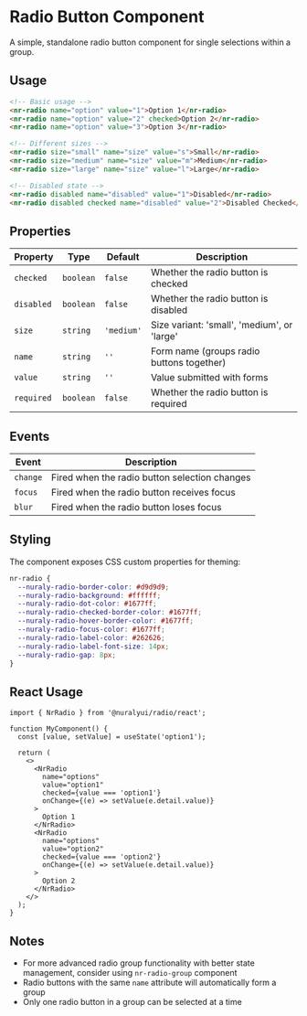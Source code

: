 # Radio Button Component

A simple, standalone radio button component for single selections within a group.

## Usage

```html
<!-- Basic usage -->
<nr-radio name="option" value="1">Option 1</nr-radio>
<nr-radio name="option" value="2" checked>Option 2</nr-radio>
<nr-radio name="option" value="3">Option 3</nr-radio>

<!-- Different sizes -->
<nr-radio size="small" name="size" value="s">Small</nr-radio>
<nr-radio size="medium" name="size" value="m">Medium</nr-radio>
<nr-radio size="large" name="size" value="l">Large</nr-radio>

<!-- Disabled state -->
<nr-radio disabled name="disabled" value="1">Disabled</nr-radio>
<nr-radio disabled checked name="disabled" value="2">Disabled Checked</nr-radio>
```

## Properties

| Property   | Type      | Default    | Description                                    |
|-----------|-----------|------------|------------------------------------------------|
| `checked` | `boolean` | `false`    | Whether the radio button is checked            |
| `disabled`| `boolean` | `false`    | Whether the radio button is disabled           |
| `size`    | `string`  | `'medium'` | Size variant: 'small', 'medium', or 'large'    |
| `name`    | `string`  | `''`       | Form name (groups radio buttons together)      |
| `value`   | `string`  | `''`       | Value submitted with forms                     |
| `required`| `boolean` | `false`    | Whether the radio button is required           |

## Events

| Event    | Description                                      |
|----------|--------------------------------------------------|
| `change` | Fired when the radio button selection changes    |
| `focus`  | Fired when the radio button receives focus       |
| `blur`   | Fired when the radio button loses focus          |

## Styling

The component exposes CSS custom properties for theming:

```css
nr-radio {
  --nuraly-radio-border-color: #d9d9d9;
  --nuraly-radio-background: #ffffff;
  --nuraly-radio-dot-color: #1677ff;
  --nuraly-radio-checked-border-color: #1677ff;
  --nuraly-radio-hover-border-color: #1677ff;
  --nuraly-radio-focus-color: #1677ff;
  --nuraly-radio-label-color: #262626;
  --nuraly-radio-label-font-size: 14px;
  --nuraly-radio-gap: 8px;
}
```

## React Usage

```tsx
import { NrRadio } from '@nuralyui/radio/react';

function MyComponent() {
  const [value, setValue] = useState('option1');

  return (
    <>
      <NrRadio 
        name="options" 
        value="option1" 
        checked={value === 'option1'}
        onChange={(e) => setValue(e.detail.value)}
      >
        Option 1
      </NrRadio>
      <NrRadio 
        name="options" 
        value="option2" 
        checked={value === 'option2'}
        onChange={(e) => setValue(e.detail.value)}
      >
        Option 2
      </NrRadio>
    </>
  );
}
```

## Notes

- For more advanced radio group functionality with better state management, consider using `nr-radio-group` component
- Radio buttons with the same `name` attribute will automatically form a group
- Only one radio button in a group can be selected at a time
